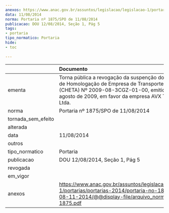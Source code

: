 ```yaml
---
anexos: https://www.anac.gov.br/assuntos/legislacao/legislacao-1/portarias/portarias-2014/portaria-no-1875-spo-de-08-11-2014/@@display-file/arquivo_norma/PA2014-1875.pdf
data: 11/08/2014
norma: Portaria nº 1875/SPO de 11/08/2014
publicacao: DOU 12/08/2014, Seção 1, Pág 5
tags:
- portaria
tipo_normatico: Portaria
hide: 
- toc 
 
---
```


|                    | Documento                                                                                                                                                                                                    |
|:-------------------|:-------------------------------------------------------------------------------------------------------------------------------------------------------------------------------------------------------------|
| ementa             | Torna pública a revogação da suspenção do Certificado de Homologação de Empresa de Transporte Aéreo (CHETA) Nº 2009-08-3CGZ-01-00, emitido em 14 de agosto de 2009, em favor da empresa AVX Táxi Aéreo Ltda. |
| norma              | Portaria nº 1875/SPO de 11/08/2014                                                                                                                                                                           |
| tornada_sem_efeito |                                                                                                                                                                                                              |
| alterada           |                                                                                                                                                                                                              |
| data               | 11/08/2014                                                                                                                                                                                                   |
| outros             |                                                                                                                                                                                                              |
| tipo_normatico     | Portaria                                                                                                                                                                                                     |
| publicacao         | DOU 12/08/2014, Seção 1, Pág 5                                                                                                                                                                               |
| revogada           |                                                                                                                                                                                                              |
| em_vigor           |                                                                                                                                                                                                              |
| anexos             | https://www.anac.gov.br/assuntos/legislacao/legislacao-1/portarias/portarias-2014/portaria-no-1875-spo-de-08-11-2014/@@display-file/arquivo_norma/PA2014-1875.pdf                                            |